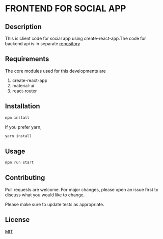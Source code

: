 # FRONTEND FOR SOCIAL APP

## Description
  This is client code for social app using create-react-app.The code for backend api is in separate [repository](https://github.com/SIndujan28/CINET)

## Requirements
  The core modules used for this developments are
  1. create-react-app
  2. material-ui
  3. react-router

## Installation

```bash
npm install
```

If you prefer yarn,
```bash
yarn install
```

## Usage
```bash
npm run start
```
## Contributing
Pull requests are welcome. For major changes, please open an issue first to discuss what you would like to change.

Please make sure to update tests as appropriate.

## License
[MIT](https://choosealicense.com/licenses/mit/)
